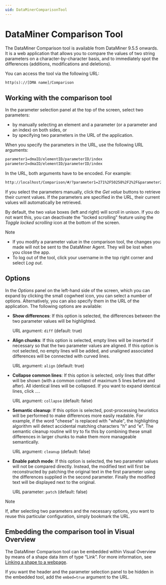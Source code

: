 ```yaml
---
uid: DataMinerComparisonTool
---
```


# DataMiner Comparison Tool

The DataMiner Comparison tool is available from DataMiner 9.5.5 onwards. It is a web application that allows you to compare the values of two string parameters on a character-by-character basis, and to immediately spot the differences (additions, modifications and deletions).

You can access the tool via the following URL:

```txt
http(s)://[DMA name]/Comparison
```

## Working with the comparison tool

In the parameter selection panel at the top of the screen, select two parameters:

- by manually selecting an element and a parameter (or a parameter and an index) on both sides, or
- by specifying two parameters in the URL of the application.

When you specify the parameters in the URL, use the following URL arguments:

```txt
parameter1=dmaID/elementID/parameterID/index
parameter2=dmaID/elementID/parameterID/index
```

In the URL, both arguments have to be encoded. For example:

```txt
http://localhost/Comparison/#/?parameter1=271%2F50258%2F2%2F&parameter2=271%2F50259%2F2%2F
```

If you select the parameters manually, click the *Get value* buttons to retrieve their current values. If the parameters are specified in the URL, their current values will automatically be retrieved.

By default, the two value boxes (left and right) will scroll in unison. If you do not want this, you can deactivate the "locked scrolling" feature using the *Toggle locked scrolling* icon at the bottom of the screen.

> [!NOTE]
> - If you modify a parameter value in the comparison tool, the changes you made will not be sent to the DataMiner Agent. They will be lost when you close the app.
> - To log out of the tool, click your username in the top right corner and select *Log out*.

## Options

In the *Options* panel on the left-hand side of the screen, which you can expand by clicking the small cogwheel icon, you can select a number of options. Alternatively, you can also specify them in the URL of the application. The following options are available:

- **Show differences**: If this option is selected, the differences between the two parameter values will be highlighted.

    URL argument: `diff` (default: true)

- **Align chunks**: If this option is selected, empty lines will be inserted if necessary so that the two parameter values are aligned. If this option is not selected, no empty lines will be added, and unaligned associated differences will be connected with curved lines.

    URL argument: `align` (default: true)

- **Collapse common lines**: If this option is selected, only lines that differ will be shown (with a common context of maximum 5 lines before and after). All identical lines will be collapsed. If you want to expand identical lines, click *...*.

    URL argument: `collapse` (default: false)

- **Semantic cleanup**: If this option is selected, post-processing heuristics will be performed to make differences more easily readable. For example, if the word "cheese" is replaced with "whale", the highlighting algorithm will detect accidental matching characters "h" and "e". The semantic cleanup routine will try to fix this by combining these small differences in larger chunks to make them more manageable semantically.

    URL argument: `cleanup` (default: false)

- **Enable patch mode**: If this option is selected, the two parameter values will not be compared directly. Instead, the modified text will first be reconstructed by patching the original text in the first parameter using the differences supplied in the second parameter. Finally the modified text will be displayed next to the original.

    URL parameter: `patch` (default: false)

> [!NOTE]
> If, after selecting two parameters and the necessary options, you want to reuse this particular configuration, simply bookmark the URL.

## Embedding the comparison tool in Visual Overview

The DataMiner Comparison tool can be embedded within Visual Overview by means of a shape data item of type “Link”. For more information, see [Linking a shape to a webpage](xref:Linking_a_shape_to_a_webpage).

If you want the header and the parameter selection panel to be hidden in the embedded tool, add the `embed=true` argument to the URL.
